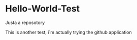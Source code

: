 # Hello-World-Test
Justa a reposotory

This is another test, i´m actually trying the github application
